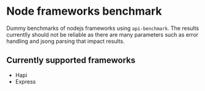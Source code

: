 # Node frameworks benchmark
Dummy benchmarks of nodejs frameworks using `api-benchmark`.
The results currentlly should not be reliable as there are many parameters such as error handling and jsong parsing that impact results.

## Currently supported frameworks
- Hapi
- Express
